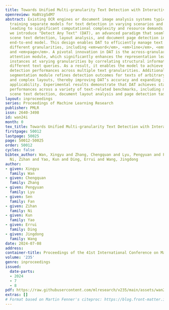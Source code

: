 ```yaml
---
title: Towards Unified Multi-granularity Text Detection with Interactive Attention
openreview: HaBVzgSdM7
abstract: Existing OCR engines or document image analysis systems typically rely on
  training separate models for text detection in varying scenarios and granularities,
  leading to significant computational complexity and resource demands. In this paper,
  we introduce "Detect Any Text" (DAT), an advanced paradigm that seamlessly unifies
  scene text detection, layout analysis, and document page detection into a cohesive,
  end-to-end model. This design enables DAT to efficiently manage text instances at
  different granularities, including <em>word</em>, <em>line</em>, <em>paragraph</em>
  and <em>page</em>. A pivotal innovation in DAT is the across-granularity interactive
  attention module, which significantly enhances the representation learning of text
  instances at varying granularities by correlating structural information across
  different text queries. As a result, it enables the model to achieve mutually beneficial
  detection performances across multiple text granularities. Additionally, a prompt-based
  segmentation module refines detection outcomes for texts of arbitrary curvature
  and complex layouts, thereby improving DAT’s accuracy and expanding its real-world
  applicability. Experimental results demonstrate that DAT achieves state-of-the-art
  performances across a variety of text-related benchmarks, including multi-oriented/arbitrarily-shaped
  scene text detection, document layout analysis and page detection tasks.
layout: inproceedings
series: Proceedings of Machine Learning Research
publisher: PMLR
issn: 2640-3498
id: wan24i
month: 0
tex_title: Towards Unified Multi-granularity Text Detection with Interactive Attention
firstpage: 50012
lastpage: 50025
page: 50012-50025
order: 50012
cycles: false
bibtex_author: Wan, Xingyu and Zhang, Chengquan and Lyu, Pengyuan and Fan, Sen and
  Ni, Zihan and Yao, Kun and Ding, Errui and Wang, Jingdong
author:
- given: Xingyu
  family: Wan
- given: Chengquan
  family: Zhang
- given: Pengyuan
  family: Lyu
- given: Sen
  family: Fan
- given: Zihan
  family: Ni
- given: Kun
  family: Yao
- given: Errui
  family: Ding
- given: Jingdong
  family: Wang
date: 2024-07-08
address:
container-title: Proceedings of the 41st International Conference on Machine Learning
volume: '235'
genre: inproceedings
issued:
  date-parts:
  - 2024
  - 7
  - 8
pdf: https://raw.githubusercontent.com/mlresearch/v235/main/assets/wan24i/wan24i.pdf
extras: []
# Format based on Martin Fenner's citeproc: https://blog.front-matter.io/posts/citeproc-yaml-for-bibliographies/
---
```

